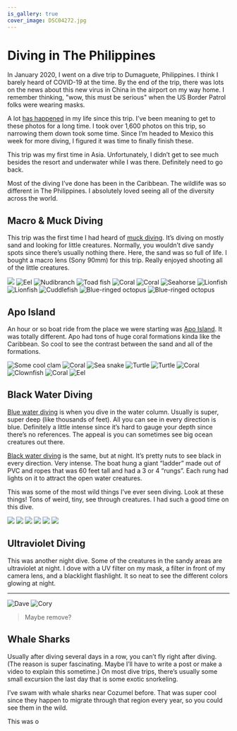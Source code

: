 ```yaml
---
is_gallery: true
cover_image: DSC04272.jpg
---
```


# Diving in The Philippines

In January 2020, I went on a dive trip to Dumaguete, Philippines. I think I barely heard of COVID-19 at the time. By the end of the trip, there was lots on the news about this new virus in China in the airport on my way home. I remember thinking, "wow, this must be serious" when the US Border Patrol folks were wearing masks.

A lot [has happened](https://soffes.blog/2020) in my life since this trip. I’ve been meaning to get to these photos for a long time. I took over 1,600 photos on this trip, so narrowing them down took some time. Since I’m headed to Mexico this week for more diving, I figured it was time to finally finish these.

This trip was my first time in Asia. Unfortunately, I didn’t get to see much besides the resort and underwater while I was there. Definitely need to go back.

Most of the diving I’ve done has been in the Caribbean. The wildlife was so different in The Philippines. I absolutely loved seeing all of the diversity across the world.

## Macro & Muck Diving

This trip was the first time I had heard of [muck diving](https://en.wikipedia.org/wiki/Muck_diving). It’s diving on mostly sand and looking for little creatures. Normally, you wouldn’t dive sandy spots since there’s usually nothing there. Here, the sand was so full of life. I bought a macro lens (Sony 90mm) for this trip. Really enjoyed shooting all of the little creatures.

<photo-gallery>
  <photo-row>
    <img src="DSC04318.jpg">
    <img src="DSC04333.jpg" alt="Eel">
  </photo-row>
  <photo-row>
    <img src="DSC04335.jpg" alt="Nudibranch">
    <img src="DSC04337.jpg" alt="Toad fish">
  </photo-row>
  <photo-row>
    <img src="DSC04343.jpg" alt="Coral">
    <img src="DSC04365.jpg" alt="Coral">
  </photo-row>
  <photo-row>
    <img src="DSC04484.jpg" alt="Seahorse">
  </photo-row>
  <photo-row>
    <img src="DSC04488.jpg" alt="Lionfish">
    <img src="DSC04517.jpg" alt="Lionfish">
  </photo-row>
  <photo-row>
    <img src="DSC04529.jpg" alt="Cuddlefish">
  </photo-row>
  <photo-row>
    <img src="DSC04592.jpg" alt="Blue-ringed octopus">
    <img src="DSC04614.jpg" alt="Blue-ringed octopus">
  </photo-row>
</photo-gallery>

## Apo Island

An hour or so boat ride from the place we were starting was [Apo Island](https://en.wikipedia.org/wiki/Apo_Island). It was totally different. Apo had tons of huge coral formations kinda like the Caribbean. So cool to see the contrast between the sand and all of the formations.

<photo-gallery>
  <photo-row>
    <img src="DSC04674.jpg" alt="Some cool clam">
    <img src="DSC04692.jpg" alt="Coral">
  </photo-row>
  <photo-row>
    <img src="DSC04713.jpg" alt="Sea snake">
  </photo-row>
  <photo-row>
    <img src="DSC04765.jpg" alt="Turtle">
    <img src="DSC04800.jpg" alt="Turtle">
  </photo-row>
  <photo-row>
    <img src="DSC04894.jpg" alt="Coral">
  </photo-row>
  <photo-row>
    <img src="DSC04937.jpg" alt="Clownfish">
  </photo-row>
  <photo-row>
    <img src="DSC04903.jpg" alt="Coral">
    <img src="DSC04968.jpg" alt="Eel">
  </photo-row>
</photo-gallery>

## Black Water Diving

[Blue water diving](https://en.wikipedia.org/wiki/Open-water_diving#Blue-water_diving) is when you dive in the water column. Usually is super, super deep (like thousands of feet). All you can see in every direction is blue. Definitely a little intense since it’s hard to gauge your depth since there’s no references. The appeal is you can sometimes see big ocean creatures out there.

[Black water diving](https://en.wikipedia.org/wiki/Open-water_diving#Black-water_diving_and_blackwater_photography) is the same, but at night. It’s pretty nuts to see black in every direction. Very intense. The boat hung a giant “ladder” made out of PVC and ropes that was 60 feet tall and had a 3 or 4 “rungs”. Each rung had lights on it to attract the open water creatures.

This was some of the most wild things I’ve ever seen diving. Look at these things! Tons of weird, tiny, see through creatures. I had such a good time on this dive.

<photo-gallery>
  <photo-row>
    <img src="DSC05046.jpg">
  </photo-row>
  <photo-row>
    <img src="DSC05057.jpg">
    <img src="DSC05068.jpg">
  </photo-row>
  <photo-row>
    <img src="DSC05078.jpg">
  </photo-row>
  <photo-row>
    <img src="DSC05079.jpg">
    <img src="DSC05080.jpg">
  </photo-row>
</photo-gallery>

## Ultraviolet Diving

This was another night dive. Some of the creatures in the sandy areas are ultraviolet at night. I dove with a UV filter on my mask, a filter in front of my camera lens, and a blacklight flashlight. It so neat to see the different colors glowing at night.

---

<img src="DSC05002.jpg" alt="Dave">
<img src="DSC04736.jpg" alt="Cory">

> Maybe remove?

## Whale Sharks

Usually after diving several days in a row, you can’t fly right after diving. (The reason is super fascinating. Maybe I’ll have to write a post or make a video to explain this sometime.) On most dive trips, there’s usually some small excursion the last day that is some exotic snorkeling.

I’ve swam with whale sharks near Cozumel before. That was super cool since they happen to migrate through that region every year, so you could see them in the wild.

This was o
